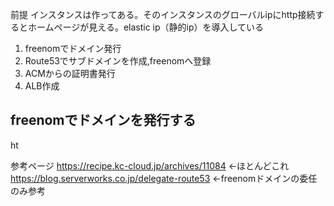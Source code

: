 前提
インスタンスは作ってある。そのインスタンスのグローバルipにhttp接続するとホームページが見える。elastic ip（静的ip）を導入している

1. freenomでドメイン発行
2. Route53でサブドメインを作成,freenomへ登録
3. ACMからの証明書発行
4. ALB作成

## freenomでドメインを発行する
ht

参考ページ
https://recipe.kc-cloud.jp/archives/11084
<-ほとんどこれ
https://blog.serverworks.co.jp/delegate-route53
<-freenomドメインの委任のみ参考
